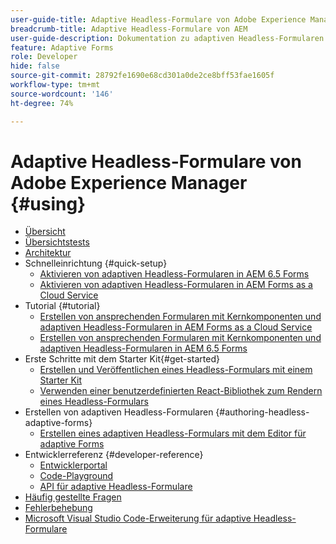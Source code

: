```yaml
---
user-guide-title: Adaptive Headless-Formulare von Adobe Experience Manager
breadcrumb-title: Adaptive Headless-Formulare von AEM
user-guide-description: Dokumentation zu adaptiven Headless-Formularen von Adobe Experience Manager
feature: Adaptive Forms
role: Developer
hide: false
source-git-commit: 28792fe1690e68cd301a0de2ce8bff53fae1605f
workflow-type: tm+mt
source-wordcount: '146'
ht-degree: 74%

---
```



# Adaptive Headless-Formulare von Adobe Experience Manager {#using}

+ [Übersicht](overview.md)
+ [Übersichtstests](overview-testing.md)
+ [Architektur](architecture.md)
+ Schnelleinrichtung {#quick-setup}
   + [Aktivieren von adaptiven Headless-Formularen in AEM 6.5 Forms](enable-headless-adaptive-forms-and-core-components.md)
   + [Aktivieren von adaptiven Headless-Formularen in AEM Forms as a Cloud Service](enable-headless-adaptive-forms-and-core-components-on-forms-cloud-service.md)
+ Tutorial {#tutorial}
   + [Erstellen von ansprechenden Formularen mit Kernkomponenten und adaptiven Headless-Formularen in AEM Forms as a Cloud Service](build-engaging-forms-using-core-components-and-headless-adaptive-forms-aem-forms-cloud-service.md)
   + [Erstellen von ansprechenden Formularen mit Kernkomponenten und adaptiven Headless-Formularen in AEM 6.5 Forms](build-engaging-forms-using-core-components-and-headless-adaptive-forms-on-aem-65-forms.md)
+ Erste Schritte mit dem Starter Kit{#get-started}
   + [Erstellen und Veröffentlichen eines Headless-Formulars mit einem Starter Kit](create-and-publish-a-headless-form.md)
   + [Verwenden einer benutzerdefinierten React-Bibliothek zum Rendern eines Headless-Formulars](use-google-material-ui-react-components-to-render-a-headless-form.md)
+ Erstellen von adaptiven Headless-Formularen {#authoring-headless-adaptive-forms}
   + [Erstellen eines adaptiven Headless-Formulars mit dem Editor für adaptive Forms](create-a-headless-adaptive-form.md)
+ Entwicklerreferenz {#developer-reference}
   + [Entwicklerportal](https://experienceleague.adobe.com/landing/aem-headless-forms/developer.html?lang=de)
   + [Code-Playground](https://experienceleague.adobe.com/landing/aem-headless-forms/developer/code.html?lang=de)
   + [API für adaptive Headless-Formulare](https://opensource.adobe.com/aem-forms-af-runtime/api/)
+ [Häufig gestellte Fragen ](faq.md)
+ [Fehlerbehebung](troubleshooting.md)
+ [Microsoft Visual Studio Code-Erweiterung für adaptive Headless-Formulare](visual-studio-code-extension-for-headless-adaptive-forms.md)



<!--

Articles must be added to this TOC file in order to render.

Use this list format to specify links to articles and section headings that expand and collapse in the left rail of the user guide.

An article link CANNOT be used as a section heading.
-->
